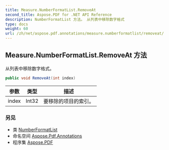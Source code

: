 ```yaml
---
title: Measure.NumberFormatList.RemoveAt
second_title: Aspose.PDF for .NET API Reference
description: NumberFormatList 方法。 从列表中移除数字格式
type: docs
weight: 60
url: /zh/net/aspose.pdf.annotations/measure.numberformatlist/removeat/
---
```

## Measure.NumberFormatList.RemoveAt 方法

从列表中移除数字格式。

```csharp
public void RemoveAt(int index)
```

| 参数 | 类型 | 描述 |
| --- | --- | --- |
| index | Int32 | 要移除的项目的索引。 |

### 另见

* 类 [NumberFormatList](../)
* 命名空间 [Aspose.Pdf.Annotations](../../../aspose.pdf.annotations/)
* 程序集 [Aspose.PDF](../../../)